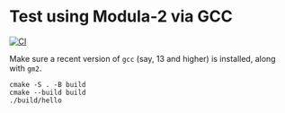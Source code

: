 # Test using Modula-2 via GCC

[![CI](https://github.com/FranklinChen/test-modula2/actions/workflows/cmake.yml/badge.svg)](https://github.com/FranklinChen/test-modula2/actions/workflows/cmake.yml)

Make sure a recent version of `gcc` (say, 13 and higher) is installed, along with `gm2`.

```
cmake -S . -B build
cmake --build build
./build/hello
```
